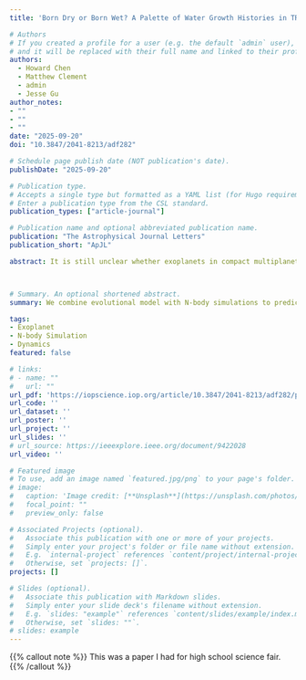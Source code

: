 ```yaml
---
title: 'Born Dry or Born Wet? A Palette of Water Growth Histories in TRAPPIST-1 Analogs and Compact Planetary Systems'

# Authors
# If you created a profile for a user (e.g. the default `admin` user), write the username (folder name) here
# and it will be replaced with their full name and linked to their profile.
authors:
  - Howard Chen
  - Matthew Clement
  - admin
  - Jesse Gu
author_notes:
- ""
- ""
- ""
date: "2025-09-20"
doi: "10.3847/2041-8213/adf282"

# Schedule page publish date (NOT publication's date).
publishDate: "2025-09-20"

# Publication type.
# Accepts a single type but formatted as a YAML list (for Hugo requirements).
# Enter a publication type from the CSL standard.
publication_types: ["article-journal"]

# Publication name and optional abbreviated publication name.
publication: "The Astrophysical Journal Letters"
publication_short: "ApJL"

abstract: It is still unclear whether exoplanets in compact multiplanet systems such as TRAPPIST-1 are able to accrete large quantities of volatiles, grow to sufficient mass, and maintain robust atmospheres and hydrospheres. Previous estimates of water content in M-dwarf systems have largely relied on population synthesis or atmosphere–interior evolution models, often treating impacts and atmospheric loss in isolation. In this work, we combined impact delivery, impact erosion, and mantle-atmosphere exchange within a unified framework that tracks volatile evolution through stochastic collision histories. By explicitly including both planetesimal accretion and the prolonged luminous pre-main-sequence phase of M dwarfs, we find systematically lower water inventories for the inner TRAPPIST-1 analogs (b–e), spanning only 10−4 and 1% of Earth’s ocean mass across a wide range of disk structures and impact scenarios. By contrast, the outer planets (f–h analogs) frequently retain water inventories exceeding an Earth ocean mass. This volatile gradient provides a physically motivated explanation for JWST’s nondetections of atmospheres on TRAPPIST-1 b and c, suggesting an origin rooted in rocky planet formation. Our results suggest that many rocky planets in compact M-dwarf systems may form already depleted in volatile compounds, fundamentally limiting their capacity to sustain atmospheres or surface oceans. More broadly, our multistage framework for volatile tracking can help interpret future observations of compact system and set more realistic initial conditions for exoplanet interior compositions and atmospheric models.



# Summary. An optional shortened abstract.
summary: We combine evolutional model with N-body simulations to predict volatile inventories of MK dwarf systems.

tags:
- Exoplanet
- N-body Simulation
- Dynamics
featured: false

# links:
# - name: ""
#   url: ""
url_pdf: 'https://iopscience.iop.org/article/10.3847/2041-8213/adf282/pdf'
url_code: ''
url_dataset: ''
url_poster: ''
url_project: ''
url_slides: ''
# url_source: https://ieeexplore.ieee.org/document/9422028
url_video: ''

# Featured image
# To use, add an image named `featured.jpg/png` to your page's folder. 
# image:
#   caption: 'Image credit: [**Unsplash**](https://unsplash.com/photos/jdD8gXaTZsc)'
#   focal_point: ""
#   preview_only: false

# Associated Projects (optional).
#   Associate this publication with one or more of your projects.
#   Simply enter your project's folder or file name without extension.
#   E.g. `internal-project` references `content/project/internal-project/index.md`.
#   Otherwise, set `projects: []`.
projects: []

# Slides (optional).
#   Associate this publication with Markdown slides.
#   Simply enter your slide deck's filename without extension.
#   E.g. `slides: "example"` references `content/slides/example/index.md`.
#   Otherwise, set `slides: ""`.
# slides: example
---
```


{{% callout note %}}
This was a paper I had for high school science fair.
{{% /callout %}}

